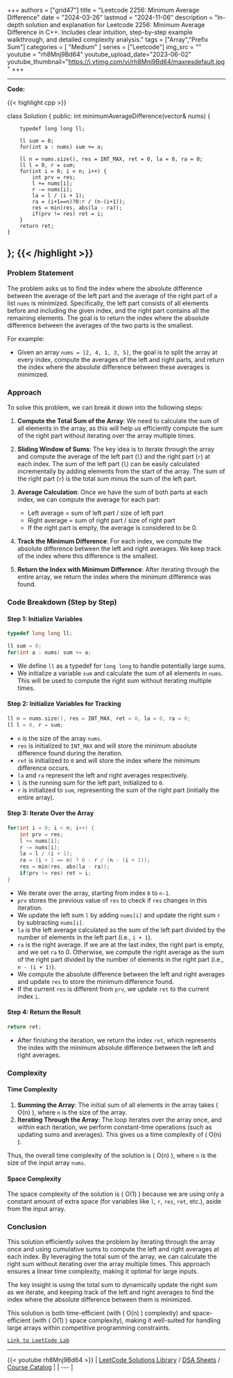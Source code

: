 
+++
authors = ["grid47"]
title = "Leetcode 2256: Minimum Average Difference"
date = "2024-03-26"
lastmod = "2024-11-06"
description = "In-depth solution and explanation for Leetcode 2256: Minimum Average Difference in C++. Includes clear intuition, step-by-step example walkthrough, and detailed complexity analysis."
tags = ["Array","Prefix Sum"]
categories = [
    "Medium"
]
series = ["Leetcode"]
img_src = ""
youtube = "rh8Mnj9Bd64"
youtube_upload_date="2023-06-02"
youtube_thumbnail="https://i.ytimg.com/vi/rh8Mnj9Bd64/maxresdefault.jpg"
+++



---
**Code:**

{{< highlight cpp >}}

class Solution {
public:
    int minimumAverageDifference(vector<int>& nums) {

        typedef long long ll;
        
        ll sum = 0;
        for(int a : nums) sum += a;

        ll n = nums.size(), res = INT_MAX, ret = 0, la = 0, ra = 0;
        ll l = 0, r = sum;
        for(int i = 0; i < n; i++) {
            int prv = res;
            l += nums[i];
            r -= nums[i];      
            la = l / (i + 1);
            ra = (i+1==n)?0:r / (n-(i+1));
            res = min(res, abs(la - ra));
            if(prv != res) ret = i;
        }
        return ret;            
    }
};
{{< /highlight >}}
---

### Problem Statement

The problem asks us to find the index where the absolute difference between the average of the left part and the average of the right part of a list `nums` is minimized. Specifically, the left part consists of all elements before and including the given index, and the right part contains all the remaining elements. The goal is to return the index where the absolute difference between the averages of the two parts is the smallest.

For example:
- Given an array `nums = [2, 4, 1, 3, 5]`, the goal is to split the array at every index, compute the averages of the left and right parts, and return the index where the absolute difference between these averages is minimized.

### Approach

To solve this problem, we can break it down into the following steps:

1. **Compute the Total Sum of the Array**: We need to calculate the sum of all elements in the array, as this will help us efficiently compute the sum of the right part without iterating over the array multiple times.

2. **Sliding Window of Sums**: The key idea is to iterate through the array and compute the average of the left part (`l`) and the right part (`r`) at each index. The sum of the left part (`l`) can be easily calculated incrementally by adding elements from the start of the array. The sum of the right part (`r`) is the total sum minus the sum of the left part.

3. **Average Calculation**: Once we have the sum of both parts at each index, we can compute the average for each part:
   - Left average = sum of left part / size of left part
   - Right average = sum of right part / size of right part
   - If the right part is empty, the average is considered to be 0.

4. **Track the Minimum Difference**: For each index, we compute the absolute difference between the left and right averages. We keep track of the index where this difference is the smallest.

5. **Return the Index with Minimum Difference**: After iterating through the entire array, we return the index where the minimum difference was found.

### Code Breakdown (Step by Step)

#### Step 1: Initialize Variables

```cpp
typedef long long ll;

ll sum = 0;
for(int a : nums) sum += a;
```

- We define `ll` as a typedef for `long long` to handle potentially large sums. 
- We initialize a variable `sum` and calculate the sum of all elements in `nums`. This will be used to compute the right sum without iterating multiple times.

#### Step 2: Initialize Variables for Tracking

```cpp
ll n = nums.size(), res = INT_MAX, ret = 0, la = 0, ra = 0;
ll l = 0, r = sum;
```

- `n` is the size of the array `nums`.
- `res` is initialized to `INT_MAX` and will store the minimum absolute difference found during the iteration.
- `ret` is initialized to `0` and will store the index where the minimum difference occurs.
- `la` and `ra` represent the left and right averages respectively.
- `l` is the running sum for the left part, initialized to `0`.
- `r` is initialized to `sum`, representing the sum of the right part (initially the entire array).

#### Step 3: Iterate Over the Array

```cpp
for(int i = 0; i < n; i++) {
    int prv = res;
    l += nums[i];
    r -= nums[i];      
    la = l / (i + 1);
    ra = (i + 1 == n) ? 0 : r / (n - (i + 1));
    res = min(res, abs(la - ra));
    if(prv != res) ret = i;
}
```

- We iterate over the array, starting from index `0` to `n-1`.
- `prv` stores the previous value of `res` to check if `res` changes in this iteration.
- We update the left sum `l` by adding `nums[i]` and update the right sum `r` by subtracting `nums[i]`.
- `la` is the left average calculated as the sum of the left part divided by the number of elements in the left part (i.e., `i + 1`).
- `ra` is the right average. If we are at the last index, the right part is empty, and we set `ra` to 0. Otherwise, we compute the right average as the sum of the right part divided by the number of elements in the right part (i.e., `n - (i + 1)`).
- We compute the absolute difference between the left and right averages and update `res` to store the minimum difference found.
- If the current `res` is different from `prv`, we update `ret` to the current index `i`.

#### Step 4: Return the Result

```cpp
return ret;
```

- After finishing the iteration, we return the index `ret`, which represents the index with the minimum absolute difference between the left and right averages.

### Complexity

#### Time Complexity

1. **Summing the Array**: The initial sum of all elements in the array takes \( O(n) \), where `n` is the size of the array.
2. **Iterating Through the Array**: The loop iterates over the array once, and within each iteration, we perform constant-time operations (such as updating sums and averages). This gives us a time complexity of \( O(n) \).

Thus, the overall time complexity of the solution is \( O(n) \), where `n` is the size of the input array `nums`.

#### Space Complexity

The space complexity of the solution is \( O(1) \) because we are using only a constant amount of extra space (for variables like `l`, `r`, `res`, `ret`, etc.), aside from the input array.

### Conclusion

This solution efficiently solves the problem by iterating through the array once and using cumulative sums to compute the left and right averages at each index. By leveraging the total sum of the array, we can calculate the right sum without iterating over the array multiple times. This approach ensures a linear time complexity, making it optimal for large inputs.

The key insight is using the total sum to dynamically update the right sum as we iterate, and keeping track of the left and right averages to find the index where the absolute difference between them is minimized.

This solution is both time-efficient (with \( O(n) \) complexity) and space-efficient (with \( O(1) \) space complexity), making it well-suited for handling large arrays within competitive programming constraints.

[`Link to LeetCode Lab`](https://leetcode.com/problems/minimum-average-difference/description/)

---
{{< youtube rh8Mnj9Bd64 >}}
| [LeetCode Solutions Library](https://grid47.xyz/leetcode/) / [DSA Sheets](https://grid47.xyz/sheets/) / [Course Catalog](https://grid47.xyz/courses/) |
| --- |
